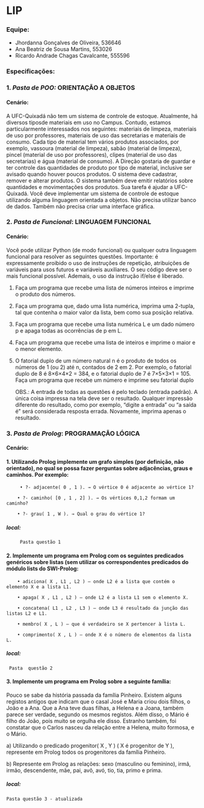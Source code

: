 # LIP
### Equipe:
* Jhordanna Gonçalves de Oliveira, 536646
* Ana Beatriz de Sousa Martins, 553026
* Ricardo Andrade Chagas Cavalcante, 555596


###  Especificações: 
 ### 1. *Pasta de POO:* ORIENTAÇÃO A OBJETOS
#### Cenário:
A UFC-Quixadá não tem um sistema de controle de estoque. Atualmente, há diversos tiposde materiais em uso no Campus. Contudo, estamos particularmente interessados nos seguintes: materiais de limpeza, materiais de uso por professores, materiais de uso das secretarias e materiais de consumo. Cada tipo de material tem vários produtos associados, por exemplo, vassoura (material de limpeza), sabão (material de limpeza), pincel (material de uso por professores), clipes (material de uso das secretarias) e água (material de consumo). A Direção gostaria de guardar e ter controle das quantidades de produto por tipo de material, inclusive ser avisado quando houver poucos produtos. O sistema deve cadastrar, remover e alterar produtos. O sistema também deve emitir relatórios sobre quantidades e movimentações dos produtos.
Sua tarefa é ajudar a UFC-Quixadá. Você deve implementar um sistema de controle de
estoque utilizando alguma linguagem orientada a objetos. Não precisa utilizar banco de dados. Também não precisa criar uma interface gráfica.

### 2. *Pasta de Funcional*: LINGUAGEM FUNCIONAL 
#### Cenário:
 Você pode utilizar Python (de modo funcional) ou qualquer outra linguagem funcional para resolver as seguintes questões. Importante: é expressamente proibido o uso de instruções de repetição, atribuições de variáveis para usos futuros e variáveis auxiliares. O seu código deve ser o mais funcional possível. Ademais, o uso da instrução if/else é liberado.
1. Faça um programa que recebe uma lista de números inteiros e imprime o produto dos números.
2. Faça um programa que, dado uma lista numérica, imprima uma 2-tupla, tal que contenha o maior valor da lista, bem como sua posição relativa.
 3. Faça um programa que recebe uma lista numérica L e um dado número p e apaga todas as ocorrências de p em L.
4. Faça um programa que recebe uma lista de inteiros e imprime o maior e o menor elemento.
5. O fatorial duplo de um número natural n é o produto de todos os números de 1 (ou 2) até n, contados de 2 em 2. Por exemplo, o fatorial duplo de 8 é 8×6×4×2 = 384, e o fatorial duplo de 7 é 7×5×3×1 = 105. Faça um programa que recebe um número e imprime seu fatorial duplo


     OBS.: A entrada de todas as questões é pelo teclado (entrada padrão). A única coisa impressa na tela deve ser o resultado. Qualquer impressão diferente do resultado, como por exemplo, “digite a entrada” ou “a saída é” será considerada resposta errada. Novamente, imprima apenas o resultado.

### 3. *Pasta de Prolog*: PROGRAMAÇÃO LÓGICA
#### Cenário:
#### 1. Utilizando Prolog implemente um grafo simples (por definição, não orientado), no qual se possa fazer perguntas sobre adjacências, graus e caminhos. Por exemplo:
   
         • ?- adjacente( 0 , 1 ). → O vértice 0 é adjacente ao vértice 1?

        • ?- caminho( [0 , 1 , 2] ). → Os vértices 0,1,2 formam um caminho?

        • ?- grau( 1 , W ). → Qual o grau do vértice 1?

##### local:
         Pasta questão 1
   #### 2. Implemente um programa em Prolog com os seguintes predicados genéricos sobre listas (sem utilizar os correspondentes predicados do módulo lists do SWI-Prolog:

        • adiciona( X , L1 , L2 ) – onde L2 é a lista que contém o elemento X e a lista L1.

        • apaga( X , L1 , L2 ) – onde L2 é a lista L1 sem o elemento X.

        • concatena( L1 , L2 , L3 ) – onde L3 é resultado da junção das listas L2 e L1.

        • membro( X , L ) – que é verdadeiro se X pertencer à lista L.

        • comprimento( X , L ) – onde X é o número de elementos da lista L.


##### local:
     Pasta  questão 2
#### 3. Implemente um programa em Prolog sobre a seguinte família: 

  Pouco se sabe da história passada da família Pinheiro. Existem alguns registos antigos que indicam que o casal José e Maria criou dois filhos, o João e a Ana. Que a Ana teve duas filhas, a Helena e a Joana, também parece ser verdade, segundo os mesmos registos. Além disso, o Mário é filho do João, pois muito se orgulha ele disso. Estranho também, foi constatar que o Carlos nasceu da relação entre a Helena, muito formosa, e o Mário. 

a) Utilizando o predicado progenitor( X , Y ) ( X é progenitor de Y ), represente em Prolog todos os progenitores da família Pinheiro.

b) Represente em Prolog as relações: sexo (masculino ou feminino), irmã, irmão, descendente, mãe, pai, avô, avó, tio, tia, primo e prima.

##### local:
    Pasta questão 3 - atualizada  


